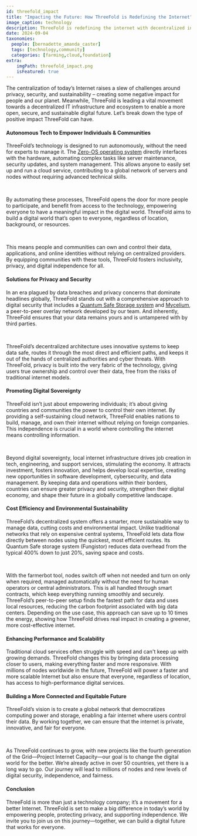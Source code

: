```yaml
---
id: threefold_impact
title: "Impacting the Future: How ThreeFold is Redefining the Internet"
image_caption: technology
description: ThreeFold is redefining the internet with decentralized infrastructure, boosting privacy, and sustainability, while empowering people and creating a more secure and equitable digital world.
date: 2024-09-04
taxonomies:
  people: [bernadette_amanda_caster]
  tags: [technology,community]
  categories: [farming,cloud,foundation]
extra:
    imgPath: threefold_impact.png
    isFeatured: true
---
```


The centralization of today’s Internet raises a slew of challenges around privacy, security, and sustainability – creating some negative impact for people and our planet. Meanwhile, ThreeFold is leading a vital movement towards a decentralized IT infrastructure and ecosystem to enable a more open, secure, and sustainable digital future. Let’s break down the type of positive impact ThreeFold can have.

#### Autonomous Tech to Empower Individuals & Communities
ThreeFold’s technology is designed to run autonomously, without the need for experts to manage it. The [Zero-OS operating system](https://threefold.info/tech/tech/zos_innovation.html) directly interfaces with the hardware, automating complex tasks like server maintenance, security updates, and system management. This allows anyone to easily set up and run a cloud service, contributing to a global network of servers and nodes without requiring advanced technical skills.

<br/>

By automating these processes, ThreeFold opens the door for more people to participate, and benefit from access to the technology, empowering everyone to have a meaningful impact in the digital world. ThreeFold aims to build a digital world that’s open to everyone, regardless of location, background, or resources.

<br/>

This means people and communities can own and control their data, applications, and online identities without relying on centralized providers. By equipping communities with these tools, ThreeFold fosters inclusivity, privacy, and digital independence for all.

#### Solutions for Privacy and Security
In an era plagued by data breaches and privacy concerns that dominate headlines globally, ThreeFold stands out with a comprehensive approach to digital security that includes a [Quantum Safe Storage system](https://threefold.info/tech/tech/zstor_innovation.html) and [Mycelium](https://threefold.info/tech/tech/mycelium_inno.html), a peer-to-peer overlay network developed by our team. And inherently, ThreeFold ensures that your data remains yours and is untampered with by third parties.

<br/>

ThreeFold’s decentralized architecture uses innovative systems to keep data safe, routes it through the most direct and efficient paths, and keeps it out of the hands of centralized authorities and cyber threats. With ThreeFold, privacy is built into the very fabric of the technology, giving users true ownership and control over their data, free from the risks of traditional internet models.

#### Promoting Digital Sovereignty
ThreeFold isn’t just about empowering individuals; it’s about giving countries and communities the power to control their own internet. By providing a self-sustaining cloud network, ThreeFold enables nations to build, manage, and own their internet without relying on foreign companies. This independence is crucial in a world where controlling the internet means controlling information.

<br/>

Beyond digital sovereignty, local internet infrastructure drives job creation in tech, engineering, and support services, stimulating the economy. It attracts investment, fosters innovation, and helps develop local expertise, creating new opportunities in software development, cybersecurity, and data management. By keeping data and operations within their borders, countries can ensure greater privacy and security, strengthen their digital economy, and shape their future in a globally competitive landscape.

#### Cost Efficiency and Environmental Sustainability
ThreeFold’s decentralized system offers a smarter, more sustainable way to manage data, cutting costs and environmental impact. Unlike traditional networks that rely on expensive central systems, ThreeFold lets data flow directly between nodes using the quickest, most efficient routes. Its Quantum Safe storage system (Fungistor) reduces data overhead from the typical 400% down to just 20%, saving space and costs.

<br/>

With the farmerbot tool, nodes switch off when not needed and turn on only when required, managed automatically without the need for human operators or central administrators. This is all handled through smart contracts, which keep everything running smoothly and securely. ThreeFold’s peer-to-peer setup finds the fastest path for data and uses local resources, reducing the carbon footprint associated with big data centers. Depending on the use case, this approach can save up to 10 times the energy, showing how ThreeFold drives real impact in creating a greener, more cost-effective internet.

#### Enhancing Performance and Scalability
Traditional cloud services often struggle with speed and can't keep up with growing demands. ThreeFold changes this by bringing data processing closer to users, making everything faster and more responsive. With millions of nodes worldwide in the future, ThreeFold will power a faster and more scalable Internet but also ensure that everyone, regardless of location, has access to high-performance digital services.

#### Building a More Connected and Equitable Future
ThreeFold’s vision is to create a global network that democratizes computing power and storage, enabling a fair internet where users control their data. By working together, we can ensure that the internet is private, innovative, and fair for everyone.

<br/>

As ThreeFold continues to grow, with new projects like the fourth generation of the Grid—Project Internet Capacity—our goal is to change the digital world for the better. We’re already active in over 50 countries, yet there is a long way to go. Our journey will lead to millions of nodes and new levels of digital security, independence, and fairness.

#### Conclusion
ThreeFold is more than just a technology company; it’s a movement for a better Internet. ThreeFold is set to make a big difference in today’s world by empowering people, protecting privacy, and supporting independence. We invite you to join us on this journey—together, we can build a digital future that works for everyone.
